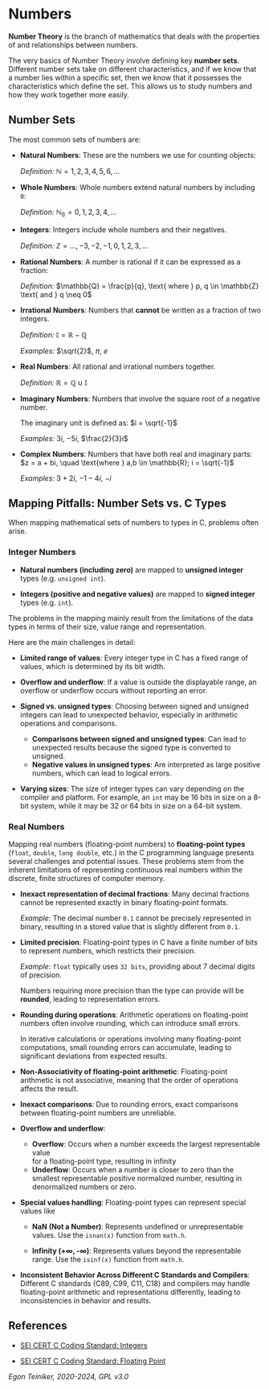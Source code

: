 # Numbers

**Number Theory** is the branch of mathematics that deals with the properties 
of and relationships between numbers.

The very basics of Number Theory involve defining key **number sets**.
Different number sets take on different characteristics, and if we know that 
a number lies within a specific set, then we know that it possesses the 
characteristics which define the set. This allows us to study numbers and 
how they work together more easily.


## Number Sets 

The most common sets of numbers are:

* **Natural Numbers**: These are the numbers we use for counting objects: 
    
    _Definition:_ $\mathbb{N} = {1, 2, 3, 4, 5, 6, \dots}$


* **Whole Numbers**: Whole numbers extend natural numbers by including `0`:
    
    _Definition:_ $\mathbb{N_0} = {0, 1, 2, 3, 4, \dots}$

* **Integers**: Integers include whole numbers and their negatives.

    _Definition:_ $\mathbb{Z} = {\dots, -3, -2, -1, 0, 1, 2, 3, \dots}$


* **Rational Numbers**: A number is rational if it can be expressed as a fraction:

    _Definition:_ $\mathbb{Q} = \frac{p}{q}, \text{ where } p, q \in \mathbb{Z} \text{ and } q \neq 0$

* **Irrational Numbers**: Numbers that **cannot** be written as a fraction of two integers.

    _Definition:_ $\mathbb{I} = \mathbb{R} - \mathbb{Q}$

    _Examples:_ $\sqrt{2}$, $\pi$, $e$


* **Real Numbers**: All rational and irrational numbers together.

    _Definition:_ $\mathbb{R} = \mathbb{Q} \cup \mathbb{I}$

* **Imaginary Numbers**: Numbers that involve the square root of a negative number.

    The imaginary unit is defined as: $i = \sqrt{-1}$

    _Examples:_ $3i$, $-5i$, $\frac{2}{3}i$
 
* **Complex Numbers**: Numbers that have both real and imaginary parts: $z = a + bi, \quad \text{where } a,b \in \mathbb{R}; i = \sqrt{-1}$

    _Examples:_ $3 + 2i$, $-1 - 4i$, $-i$


## Mapping Pitfalls: Number Sets vs. C Types

When mapping mathematical sets of numbers to types in C, problems often arise.

### Integer Numbers

* **Natural numbers (including zero)** are mapped to **unsigned integer** types 
    (e.g. `unsigned int`).

* **Integers (positive and negative values)** are mapped to **signed integer** 
    types (e.g. `int`).

The problems in the mapping mainly result from the limitations of the data types 
in terms of their size, value range and representation. 

Here are the main challenges in detail:

* **Limited range of values**: Every integer type in C has a fixed range of values, 
    which is determined by its bit width.

* **Overflow and underflow**: If a value is outside the displayable range, an 
    overflow or underflow occurs without reporting an error.   

* **Signed vs. unsigned types**: Choosing between signed and unsigned integers 
    can lead to unexpected behavior, especially in arithmetic operations and 
    comparisons.
    * **Comparisons between signed and unsigned types**: Can lead to unexpected 
        results because the signed type is converted to unsigned.
    * **Negative values ​​in unsigned types**: Are interpreted as large positive 
        numbers, which can lead to logical errors.

* **Varying sizes**: The size of integer types can vary depending on the compiler 
    and platform. For example, an `int` may be 16 bits in size on a 8-bit system, 
    while it may be 32 or 64 bits in size on a 64-bit system.


### Real Numbers

Mapping real numbers (floating-point numbers) to **floating-point types** (`float`, 
`double`, `long double`, etc.) in the C programming language presents several 
challenges and potential issues. These problems stem from the inherent limitations 
of representing continuous real numbers within the discrete, finite structures 
of computer memory.

* **Inexact representation of decimal fractions**: Many decimal fractions cannot 
    be represented exactly in binary floating-point formats.

    _Example_: The decimal number `0.1` cannot be precisely represented in binary,
        resulting in a stored value that is slightly different from `0.1`.

* **Limited precision**: Floating-point types in C have a finite number of bits 
    to represent numbers, which restricts their precision. 
    
    _Example_: `float` typically uses `32 bits`, providing about 7 decimal digits 
    of precision.

    Numbers requiring more precision than the type can provide will be **rounded**, 
    leading to representation errors.

* **Rounding during operations**: Arithmetic operations on floating-point numbers 
    often involve rounding, which can introduce small errors.

    In iterative calculations or operations involving many floating-point 
    computations, small rounding errors can accumulate, leading to significant 
    deviations from expected results.

* **Non-Associativity of floating-point arithmetic**: Floating-point arithmetic 
    is not associative, meaning that the order of operations affects the result.

* **Inexact comparisons**: Due to rounding errors, exact comparisons between 
    floating-point numbers are unreliable.    

* **Overflow and underflow**: 
    * **Overflow**: Occurs when a number exceeds the largest representable value    
        for a floating-point type, resulting in infinity
    * **Underflow**: Occurs when a number is closer to zero than the smallest 
        representable positive normalized number, resulting in denormalized 
        numbers or zero.    

* **Special values handling**: Floating-point types can represent special values 
    like
    * **NaN (Not a Number)**: Represents undefined or unrepresentable values.
        Use the `isnan(x)` function from `math.h`.

    * **Infinity (+∞, -∞)**: Represents values beyond the representable range.
        Use the `isinf(x)` function from `math.h`. 

* **Inconsistent Behavior Across Different C Standards and Compilers**: Different C
    standards (C89, C99, C11, C18) and compilers may handle floating-point arithmetic 
    and representations differently, leading to inconsistencies in behavior and results.

## References

* [SEI CERT C Coding Standard: Integers](https://wiki.sei.cmu.edu/confluence/pages/viewpage.action?pageId=87152052)

* [SEI CERT C Coding Standard: Floating Point](https://wiki.sei.cmu.edu/confluence/pages/viewpage.action?pageId=87152181)

*Egon Teiniker, 2020-2024, GPL v3.0* 